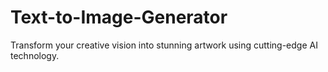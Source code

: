 # Text-to-Image-Generator
Transform your creative vision into stunning artwork using cutting-edge AI technology.
